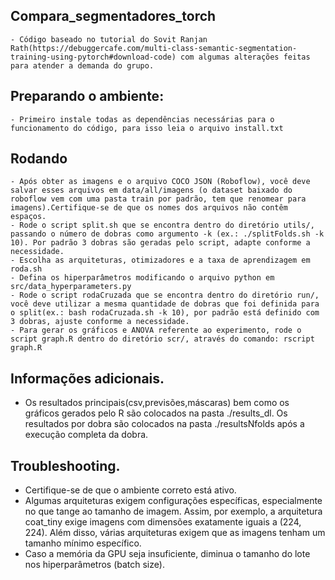 ## Compara_segmentadores_torch
    - Código baseado no tutorial do Sovit Ranjan Rath(https://debuggercafe.com/multi-class-semantic-segmentation-training-using-pytorch#download-code) com algumas alterações feitas para atender a demanda do grupo.

## Preparando o ambiente:
    - Primeiro instale todas as dependências necessárias para o funcionamento do código, para isso leia o arquivo install.txt

## Rodando
    - Após obter as imagens e o arquivo COCO JSON (Roboflow), você deve salvar esses arquivos em data/all/imagens (o dataset baixado do roboflow vem com uma pasta train por padrão, tem que renomear para imagens).Certifique-se de que os nomes dos arquivos não contêm espaços.
    - Rode o script split.sh que se encontra dentro do diretório utils/, passando o número de dobras como argumento -k (ex.: ./splitFolds.sh -k 10). Por padrão 3 dobras são geradas pelo script, adapte conforme a necessidade.
    - Escolha as arquiteturas, otimizadores e a taxa de aprendizagem em roda.sh
    - Defina os hiperparâmetros modificando o arquivo python em src/data_hyperparameters.py
    - Rode o script rodaCruzada que se encontra dentro do diretório run/, você deve utilizar a mesma quantidade de dobras que foi definida para o split(ex.: bash rodaCruzada.sh -k 10), por padrão está definido com 3 dobras, ajuste conforme a necessidade.
    - Para gerar os gráficos e ANOVA referente ao experimento, rode o script graph.R dentro do diretório scr/, através do comando: rscript graph.R

## Informações adicionais.

- Os resultados principais(csv,previsões,máscaras) bem como os gráficos gerados pelo R são colocados na pasta ./results_dl. Os resultados por dobra são colocados na pasta ./resultsNfolds após a execução completa da dobra.

## Troubleshooting.

- Certifique-se de que o ambiente correto está ativo.
- Algumas arquiteturas exigem configurações específicas, especialmente no que tange ao tamanho de imagem. Assim, por exemplo, a arquitetura coat_tiny exige imagens com dimensões exatamente iguais a (224, 224). Além disso, várias arquiteturas exigem que as imagens tenham um tamanho mínimo específico.
- Caso a memória da GPU seja insuficiente, diminua o tamanho do lote nos hiperparâmetros (batch size).

